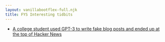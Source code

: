 ```yaml
---
layout: vanillabootflex-full.njk
title: FYS Interesting tidbits
---
```



- [A college student used GPT-3 to write fake blog posts and ended up at the top of Hacker News](https://www.theverge.com/2020/8/16/21371049/gpt3-hacker-news-ai-blog)


